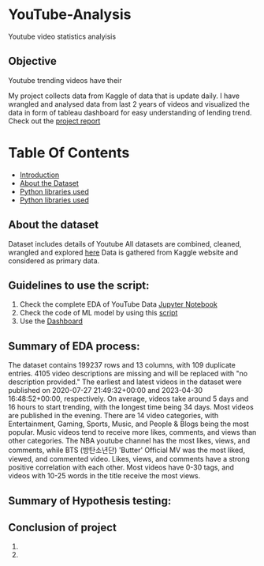 # YouTube-Analysis

Youtube video statistics analyisis

## Objective

Youtube trending videos have their 

My project collects data from Kaggle of data that is update daily. I have wrangled and analysed data from last 2 years of videos and visualized the data in form of tableau dashboard for easy understanding of lending trend. Check out the [project report]()

# Table Of Contents
  
  - [Introduction](https://github.com/ALvee-611/YouTube-Analysis/blob/master/README.md#About-the-dataset)
  - [About the Dataset](https://github.com/ALvee-611/YouTube-Analysis/blob/master/README.md#About-the-dataset)
  - [Python libraries used](https://github.com/ALvee-611/YouTube-Analysis/blob/master/README.md#Guidelines-to-use-the-script)
  - [Python libraries used](https://github.com/ALvee-611/YouTube-Analysis/blob/master/README.md#Conclusion-of-project)

## About the dataset

Dataset includes details of Youtube
All datasets are combined, cleaned, wrangled and explored [here](https://github.com/ALvee-611/YouTube-Analysis/blob/master/Analysis/EDA.ipynb)
Data is gathered from Kaggle website and considered as primary data.

## Guidelines to use the script:

1) Check the complete EDA of YouTube Data [Jupyter Notebook](https://github.com/ALvee-611/YouTube-Analysis/blob/master/Analysis/EDA.ipynb)
2) Check the code of ML model by using this [script]() 
3) Use the [Dashboard]()

## Summary of EDA process:
The dataset contains 199237 rows and 13 columns, with 109 duplicate entries. 4105 video descriptions are missing and will be replaced with "no description provided." The earliest and latest videos in the dataset were published on 2020-07-27 21:49:32+00:00 and 2023-04-30 16:48:52+00:00, respectively. On average, videos take around 5 days and 16 hours to start trending, with the longest time being 34 days. Most videos are published in the evening. There are 14 video categories, with Entertainment, Gaming, Sports, Music, and People & Blogs being the most popular. Music videos tend to receive more likes, comments, and views than other categories. The NBA youtube channel has the most likes, views, and comments, while BTS (방탄소년단) 'Butter' Official MV was the most liked, viewed, and commented video. Likes, views, and comments have a strong positive correlation with each other. Most videos have 0-30 tags, and videos with 10-25 words in the title receive the most views.

## Summary of Hypothesis testing:


## Conclusion of project

1) 
2)